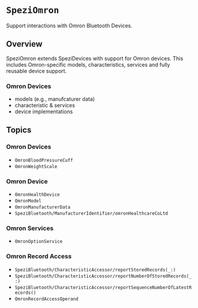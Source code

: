 # ``SpeziOmron``

Support interactions with Omron Bluetooth Devices.

<!--
#
# This source file is part of the Stanford SpeziDevices open source project
#
# SPDX-FileCopyrightText: 2024 Stanford University and the project authors (see CONTRIBUTORS.md)
#
# SPDX-License-Identifier: MIT
#
-->

## Overview

SpeziOmron extends SpeziDevices with support for Omron devices. This includes Omron-specific models, characteristics, services and fully reusable
device support.

### Omron Devices



- models (e.g., manufcaturer data)
- characteristic & services
- device implementations

## Topics

### Omron Devices

- ``OmronBloodPressureCuff``
- ``OmronWeightScale``

### Omron Device

- ``OmronHealthDevice``
- ``OmronModel``
- ``OmronManufacturerData``
- ``SpeziBluetooth/ManufacturerIdentifier/omronHealthcareCoLtd``

### Omron Services

- ``OmronOptionService``

### Omron Record Access

- ``SpeziBluetooth/CharacteristicAccessor/reportStoredRecords(_:)``
- ``SpeziBluetooth/CharacteristicAccessor/reportNumberOfStoredRecords(_:)``
- ``SpeziBluetooth/CharacteristicAccessor/reportSequenceNumberOfLatestRecords()``
- ``OmronRecordAccessOperand``
